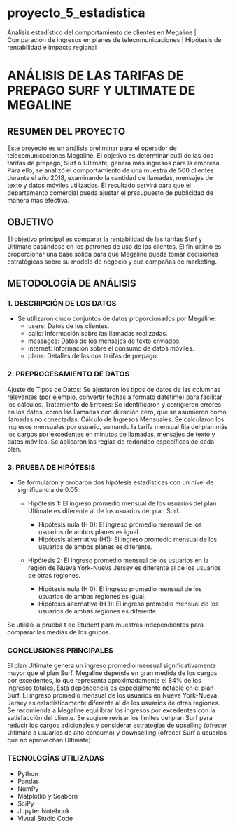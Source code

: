 # proyecto_5_estadistica
Análisis estadístico del comportamiento de clientes en Megaline | Comparación de ingresos en planes de telecomunicaciones | Hipótesis de rentabilidad e impacto regional 

# ANÁLISIS DE LAS TARIFAS DE PREPAGO SURF Y ULTIMATE DE MEGALINE
## RESUMEN DEL PROYECTO
Este proyecto es un análisis preliminar para el operador de telecomunicaciones Megaline. El objetivo es determinar cuál de las dos tarifas de prepago, Surf o Ultimate, genera más ingresos para la empresa. Para ello, se analizó el comportamiento de una muestra de 500 clientes durante el año 2018, examinando la cantidad de llamadas, mensajes de texto y datos móviles utilizados. El resultado servirá para que el departamento comercial pueda ajustar el presupuesto de publicidad de manera más efectiva.

## OBJETIVO
El objetivo principal es comparar la rentabilidad de las tarifas Surf y Ultimate basándose en los patrones de uso de los clientes. El fin último es proporcionar una base sólida para que Megaline pueda tomar decisiones estratégicas sobre su modelo de negocio y sus campañas de marketing.

## METODOLOGÍA DE ANÁLISIS
### 1. DESCRIPCIÓN DE LOS DATOS
- Se utilizaron cinco conjuntos de datos proporcionados por Megaline:
  - users: Datos de los clientes.
  - calls: Información sobre las llamadas realizadas.
  - messages: Datos de los mensajes de texto enviados.
  - internet: Información sobre el consumo de datos móviles.
  - plans: Detalles de las dos tarifas de prepago.

### 2. PREPROCESAMIENTO DE DATOS
Ajuste de Tipos de Datos: Se ajustaron los tipos de datos de las columnas relevantes (por ejemplo, convertir fechas a formato datetime) para facilitar los cálculos.
Tratamiento de Errores: Se identificaron y corrigieron errores en los datos, como las llamadas con duración cero, que se asumieron como llamadas no conectadas.
Cálculo de Ingresos Mensuales: Se calcularon los ingresos mensuales por usuario, sumando la tarifa mensual fija del plan más los cargos por excedentes en minutos de llamadas, mensajes de texto y datos móviles. Se aplicaron las reglas de redondeo específicas de cada plan.

### 3. PRUEBA DE HIPÓTESIS
- Se formularon y probaron dos hipótesis estadísticas con un nivel de significancia de 0.05:
  - Hipótesis 1: El ingreso promedio mensual de los usuarios del plan Ultimate es diferente al de los usuarios del plan Surf.
    - Hipótesis nula (H 0): El ingreso promedio mensual de los usuarios de ambos planes es igual.
    - Hipótesis alternativa (H1): El ingreso promedio mensual de los usuarios de ambos planes es diferente.

  - Hipótesis 2: El ingreso promedio mensual de los usuarios en la región de Nueva York-Nueva Jersey es diferente al de los usuarios de otras regiones.
    - Hipótesis nula (H 0): El ingreso promedio mensual de los usuarios de ambas regiones es igual.
    - Hipótesis alternativa (H 1​): El ingreso promedio mensual de los usuarios de ambas regiones es diferente.

Se utilizó la prueba t de Student para muestras independientes para comparar las medias de los grupos.

### CONCLUSIONES PRINCIPALES
El plan Ultimate genera un ingreso promedio mensual significativamente mayor que el plan Surf.
Megaline depende en gran medida de los cargos por excedentes, lo que representa aproximadamente el 84% de los ingresos totales.
Esta dependencia es especialmente notable en el plan Surf.
El ingreso promedio mensual de los usuarios en Nueva York-Nueva Jersey es estadísticamente diferente al de los usuarios de otras regiones.
Se recomienda a Megaline equilibrar los ingresos por excedentes con la satisfacción del cliente. 
Se sugiere revisar los límites del plan Surf para reducir los cargos adicionales y considerar estrategias de upselling (ofrecer Ultimate a usuarios de alto consumo) y downselling (ofrecer Surf a usuarios que no aprovechan Ultimate).

### TECNOLOGÍAS UTILIZADAS
- Python
- Pandas
- NumPy
- Matplotlib y Seaborn
- SciPy
- Jupyter Notebook
- Vivual Studio Code
